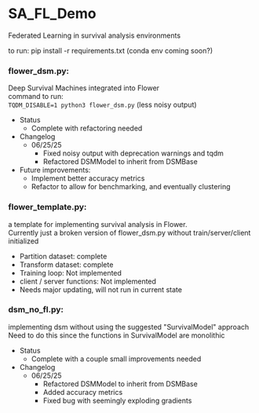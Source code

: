 # SA_FL_Demo
Federated Learning in survival analysis environments

to run: pip install -r requirements.txt
(conda env coming soon?)

### flower_dsm.py: 
Deep Survival Machines integrated into Flower \
command to run: \
`TQDM_DISABLE=1 python3 flower_dsm.py` (less noisy output)
* Status
    - Complete with refactoring needed
* Changelog
    * 06/25/25
        * Fixed noisy output with deprecation warnings and tqdm
        * Refactored DSMModel to inherit from DSMBase
* Future improvements:
    * Implement better accuracy metrics
    * Refactor to allow for benchmarking, and eventually clustering

### flower_template.py: 
a template for implementing survival analysis in Flower. \
Currently just a broken version of flower_dsm.py without train/server/client initialized
- Partition dataset: complete
- Transform dataset: complete
- Training loop: Not implemented
- client / server functions: Not implemented
- Needs major updating, will not run in current state

### dsm_no_fl.py: 
implementing dsm without using the suggested "SurvivalModel" approach \
Need to do this since the functions in SurvivalModel are monolithic
* Status
    * Complete with a couple small improvements needed
* Changelog
    * 06/25/25
        * Refactored DSMModel to inherit from DSMBase
        * Added accuracy metrics
        * Fixed bug with seemingly exploding gradients

